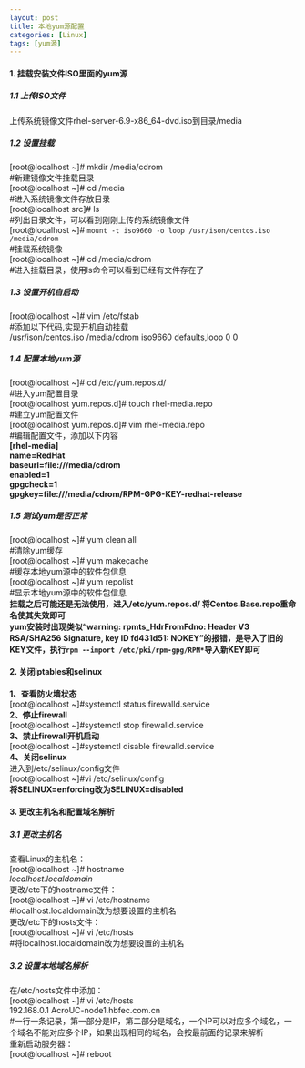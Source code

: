 ```yaml
---
layout: post
title: 本地yum源配置
categories: [Linux]
tags: [yum源]
---
```

#### 1.	挂载安装文件ISO里面的yum源  
##### 1.1 上传ISO文件  
上传系统镜像文件rhel-server-6.9-x86_64-dvd.iso到目录/media  
##### 1.2 设置挂载  
[root@localhost ~]# mkdir /media/cdrom                                             
#新建镜像文件挂载目录  
[root@localhost ~]# cd /media                                                 
#进入系统镜像文件存放目录  
[root@localhost src]# ls                                    
#列出目录文件，可以看到刚刚上传的系统镜像文件  
[root@localhost ~]# `mount -t iso9660 -o loop /usr/ison/centos.iso  /media/cdrom`      
#挂载系统镜像  
[root@localhost ~]# cd /media/cdrom                   
#进入挂载目录，使用ls命令可以看到已经有文件存在了  
##### 1.3 设置开机自启动  
[root@localhost ~]# vim /etc/fstab                                      
#添加以下代码,实现开机自动挂载  
/usr/ison/centos.iso  /media/cdrom   iso9660 defaults,loop  0 0     
##### 1.4 配置本地yum源  
[root@localhost ~]# cd /etc/yum.repos.d/                                               
#进入yum配置目录  
[root@localhost yum.repos.d]# touch rhel-media.repo                                     
#建立yum配置文件  
[root@localhost yum.repos.d]# vim rhel-media.repo                             
#编辑配置文件，添加以下内容  
**[rhel-media]**  
**name=RedHat**   
**baseurl=file:///media/cdrom**     
**enabled=1**   
**gpgcheck=1**   
**gpgkey=file:///media/cdrom/RPM-GPG-KEY-redhat-release**    
##### 1.5 测试yum是否正常   
[root@localhost ~]# yum clean all                                                          
#清除yum缓存  
[root@localhost ~]# yum makecache                                       
#缓存本地yum源中的软件包信息  
[root@localhost ~]# yum repolist                                           
#显示本地yum源中的软件包信息  
**挂载之后可能还是无法使用，进入/etc/yum.repos.d/ 将Centos.Base.repo重命名使其失效即可**  
**yum安装时出现类似“warning: rpmts_HdrFromFdno: Header V3 RSA/SHA256 Signature, key ID fd431d51: NOKEY”的报错，是导入了旧的KEY文件，执行`rpm --import /etc/pki/rpm-gpg/RPM*`导入新KEY即可**  
#### 2. 关闭iptables和selinux  
**1、查看防火墙状态**  
[root@localhost ~]#systemctl status firewalld.service  
**2、停止firewall**  
[root@localhost ~]#systemctl stop firewalld.service  
**3、禁止firewall开机启动**  
[root@localhost ~]#systemctl disable firewalld.service  
**4、关闭selinux**  
进入到/etc/selinux/config文件   
[root@localhost ~]#vi /etc/selinux/config  
**将SELINUX=enforcing改为SELINUX=disabled**   
#### 3. 更改主机名和配置域名解析  
##### 3.1 更改主机名  
查看Linux的主机名：  
[root@localhost ~]# hostname   
*localhost.localdomain*  
更改/etc下的hostname文件：  
[root@localhost ~]# vi /etc/hostname                   
#localhost.localdomain改为想要设置的主机名  
更改/etc下的hosts文件：  
[root@localhost ~]# vi /etc/hosts                              
#将localhost.localdomain改为想要设置的主机名  
##### 3.2 设置本地域名解析  
在/etc/hosts文件中添加：  
[root@localhost ~]# vi /etc/hosts   
192.168.0.1  AcroUC-node1.hbfec.com.cn                           
#一行一条记录，第一部分是IP，第二部分是域名，一个IP可以对应多个域名，一个域名不能对应多个IP，如果出现相同的域名，会按最前面的记录来解析  
重新启动服务器：  
[root@localhost ~]# reboot   
